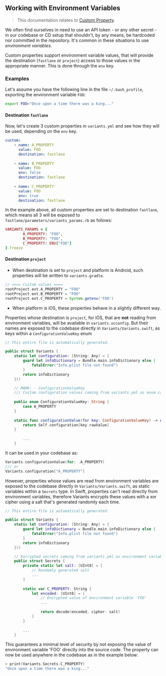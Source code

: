 ## Working with Environment Variables

> This documentation relates to [Custom Property](CUSTOM_PROPERTY.md).

We often find ourselves in need to use an API token - or any other secret - in our codebase or CD setup that shouldn't, by any means, be hardcoded nor committed in the repository. It's common in these situations to use _environment variables_.

Custom properties support environment variable values, that will provide the destination (`fastlane` or `project`) access to those values in the appropriate manner. This is done through the `env` key.

### Examples

Let's assume you have the following line in the file `~/.bash_profile`, exporting the environment variable `FOO`:

```bash
export FOO="Once upon a time there was a king..."
```

#### Destination `fastlane`

Now, let's create 3 custom properties in `variants.yml` and see how they will be used, depending on the `env` key.

```yaml
custom:
    - name: A_PROPERTY
      value: FOO
      destination: fastlane
      
    - name: B_PROPERTY
      value: FOO
      env: false
      destination: fastlane
      
    - name: C_PROPERTY
      value: FOO
      env: true
      destination: fastlane
```

In the example above, all custom properties are set to destination `fastlane`, which means all 3 will be exposed to `fastlane/parameters/variants_params.rb` as follows:

```ruby
VARIANTS_PARAMS = {
        A_PROPERTY: "FOO",
        B_PROPERTY: "FOO",
        C_PROPERTY: ENV["FOO"]
}.freeze
```

#### Destination `project`

- When destination is set to `project` and platform is Android, such properties will be written to `variants.gradle`.

```gradle
// ==== Custom values ====
rootProject.ext.A_PROPERTY = "FOO"
rootProject.ext.B_PROPERTY = "FOO"
rootProject.ext.C_PROPERTY = System.getenv('FOO')
```

- When platform is iOS, these properties behave in a slightly different way.

Properties whose destination is `project`, for iOS, that are **not** reading from environment variables, will be available in `variants.xcconfig`. But their names are exposed to the codebase directly in `Variants/Variants.swift`, as keys within a `ConfigurationValueKey` enum

```swift
// This entire file is automatically generated.

public struct Variants {
    static let configuration: [String: Any] = {
        guard let infoDictionary = Bundle.main.infoDictionary else {
            fatalError("Info.plist file not found")
        }
        return infoDictionary
    }()

    // MARK: - ConfigurationValueKey
    /// Custom configuration values coming from variants.yml as enum cases
    
    public enum ConfigurationValueKey: String { 
        case A_PROPERTY 
    }
    
    static func configurationValue(for key: ConfigurationValueKey) -> Any? {
        return Self.configuration[key.rawValue]
    }
        
        ...
    }
```

It can be used in your codebase as:
```swift
Variants.configurationValue(for: .A_PROPERTY)
/// or
Variants.configuration["A_PROPERTY"]
```

However, properties whose values are read from environment variables are exposed to the codebase directly in `Variants/Variants.swift`, as static variables within a `Secrets` type.
In Swift, properties can't read directly from environment variables, therefore Variants encrypts these values with a xor cipher using a salt that's generated randomly each time.

```swift
// This entire file is automatically generated.

public struct Variants {
    static let configuration: [String: Any] = {
        guard let infoDictionary = Bundle.main.infoDictionary else {
            fatalError("Info.plist file not found")
        }
        return infoDictionary
    }()

    // Encrypted secrets coming from variants.yml as environment variables
    public struct Secrets {
        private static let salt: [UInt8] = [
            // Randomly generated salt
            ...
        ]
        
        static var C_PROPERTY: String {
            let encoded: [UInt8] = [
                // Encrypted value of environment variable 'FOO'
                ...
                
                return decode(encoded, cipher: salt)
            ]
        }
        
        ...
    }
```

This guarantees a minimal level of security by not exposing the value of environment variable 'FOO' directly into the source code.
The property can now be used anywhere in the codebase as in the example below:

```swift
> print(Variants.Secrets.C_PROPERTY)
"Once upon a time there was a king..."
```
